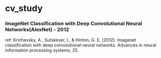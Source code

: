# cv_study

###  ImageNet Classification with Deep Convolutional Neural Networks(AlexNet) - 2012
ref: Krizhevsky, A., Sutskever, I., & Hinton, G. E. (2012). Imagenet classification with deep convolutional neural networks. Advances in neural information processing systems, 25.
